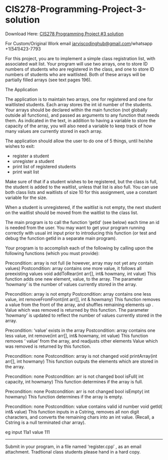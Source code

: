 # CIS278-Programming-Project-3-solution

Download Here: [CIS278 Programming Project #3 solution](https://jarviscodinghub.com/assignment/cis278-programming-project-3-solution/)

For Custom/Original Work email jarviscodinghub@gmail.com/whatsapp +1(541)423-7793

For this project, you are to implement a simple class registration list, with associated wait list. Your program will use two arrays, one to store ID numbers of students who are registered in the class, and one to store ID numbers of students who are waitlisted. Both of these arrays will be partially filled arrays (see text pages 196).

The Application

The application is to maintain two arrays, one for registered and one for waitlisted students. Each array stores the int id number of the students. Your arrays should be declared within the main function (not globally outside all functions), and passed as arguments to any function that needs them. As indicated in the text, in addition to having a variable to store the capacity of the array, you will also need a variable to keep track of how many values are currently stored in each array.

The application should allow the user to do one of 5 things, until he/she wishes to exit:
* register a student
* unregister a student
* print list of registered students
* print wait list

Make sure of that if a student wishes to be registered, but the class is full, the student is added to the waitlist, unless that list is also full. You can use both class lists and waitlists of size 10 for this assignment, use a constant variable for the size.

When a student is unregistered, if the waitlist is not empty, the next student on the waitlist should be moved from the waitlist to the class list.

The main program is to call the function ‘getId’ (see below) each time an id is needed from the user. You may want to get your program running correctly with usual int input prior to introducing this function (or test and debug the function getId in a separate main program).

Your program is to accomplish each of the following by calling upon the following functions (which you must provide):

Precondition: array is not full (ie however, array may not yet any contain values)
Postcondition: array contains one more value, it follows all preexisting values
void addToRear(int arr[], int& howmany, int value)
This function adds one new element, value, to the array. The parameter ‘howmany’ is the
number of values currently stored in the array.

Precondition: array is not empty
Postcondition: array contains one less value,
int removeFromFront(int arr[], int & howmany)
This function removes a value from the front of the array, and shuffles remaining elements up .
Value which was removed is returned by this function. The parameter ‘howmany’ is updated to
reflect the number of values currently stored in the array.

Precondition: ‘value’ exists in the array
Postcondition: array contains one less value,
int remove(int arr[], int& howmany, int value)
This function removes ‘ value’ from the array, and readjusts other elements
Value which was removed is returned by this function.

Precondition: none
Postcondition: array is not changed
void printArray(int arr[], int howmany)
This function outputs the elements which are stored in the array.

Precondition: none
Postcondition: arr is not changed
bool isFull( int capacity, int howmany)
This function determines if the array is full.

Precondition: none
Postcondition: arr is not changed
bool isEmpty( int howmany)
This function determines if the array is empty.

Precondition: none
Postcondition: value contains valid id number
void getId( int& value)
This function inputs in a Cstring, removes all non digit characters, and converts the remaining
chars into an int value. (Recall, a Cstring is a null terminated char array).

eg input 11a1
value 111

____________________________________________________________

Submit in your program, in a file named ‘register.cpp’ , as an email attachment. Tradtional class students please hand in a hard copy.
